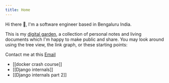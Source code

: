 ```yaml
---
title: Home
---
```


Hi there 👋, 
I'm a software engineer based in Bengaluru India. 

This is my [digital garden](https://maggieappleton.com/garden-history), a collection of personal notes and living documents which I'm happy to make public and share. You may look around using the tree view, the link graph, or these starting points:

Contact me at this [Email](mailto:gatuam.randheer.iitd.gmail.com)

- [[docker crash course]]
- [[Django internals]]
- [[Django internals part 2]]